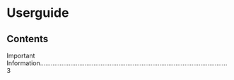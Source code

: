 # Userguide
## Contents
Important Information.........................................................................................................3
